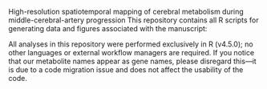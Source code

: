 High-resolution spatiotemporal mapping of cerebral metabolism during middle-cerebral-artery 
progression This repository contains all R scripts for generating data and figures associated with the manuscript:


All analyses in this repository were performed exclusively in R (v4.5.0); no other languages or external workflow managers are required.
If you notice that our metabolite names appear as gene names, please disregard this—it is due to a code migration issue and does not affect the usability of the code.
